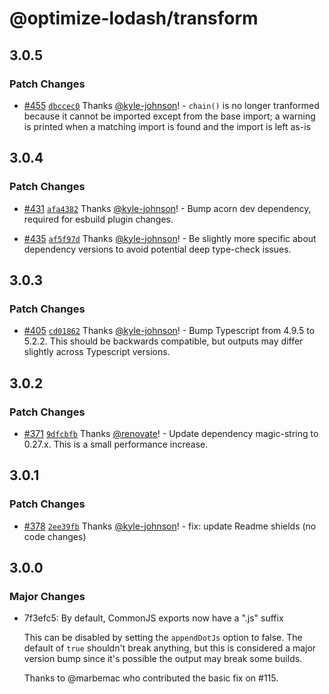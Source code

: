 # @optimize-lodash/transform

## 3.0.5

### Patch Changes

- [#455](https://github.com/kyle-johnson/rollup-plugin-optimize-lodash-imports/pull/455) [`dbccec0`](https://github.com/kyle-johnson/rollup-plugin-optimize-lodash-imports/commit/dbccec0631340c05f28a78afe7b353916f47fd89) Thanks [@kyle-johnson](https://github.com/kyle-johnson)! - `chain()` is no longer tranformed because it cannot be imported except from the base import; a warning is printed when a matching import is found and the import is left as-is

## 3.0.4

### Patch Changes

- [#431](https://github.com/kyle-johnson/rollup-plugin-optimize-lodash-imports/pull/431) [`afa4382`](https://github.com/kyle-johnson/rollup-plugin-optimize-lodash-imports/commit/afa438276f164a2afefbce9993f214e9a4aec8f7) Thanks [@kyle-johnson](https://github.com/kyle-johnson)! - Bump acorn dev dependency, required for esbuild plugin changes.

- [#435](https://github.com/kyle-johnson/rollup-plugin-optimize-lodash-imports/pull/435) [`af5f97d`](https://github.com/kyle-johnson/rollup-plugin-optimize-lodash-imports/commit/af5f97dbba80dec2cbefeee1890504aeac1cb569) Thanks [@kyle-johnson](https://github.com/kyle-johnson)! - Be slightly more specific about dependency versions to avoid potential deep type-check issues.

## 3.0.3

### Patch Changes

- [#405](https://github.com/kyle-johnson/rollup-plugin-optimize-lodash-imports/pull/405) [`cd01862`](https://github.com/kyle-johnson/rollup-plugin-optimize-lodash-imports/commit/cd01862f3a3cffb05a3d7ea49587bb8f29ef723c) Thanks [@kyle-johnson](https://github.com/kyle-johnson)! - Bump Typescript from 4.9.5 to 5.2.2. This should be backwards compatible, but outputs may differ slightly across Typescript versions.

## 3.0.2

### Patch Changes

- [#371](https://github.com/kyle-johnson/rollup-plugin-optimize-lodash-imports/pull/371) [`9dfcbfb`](https://github.com/kyle-johnson/rollup-plugin-optimize-lodash-imports/commit/9dfcbfb6fd642a350520bf6bd9032918a2df6dc6) Thanks [@renovate](https://github.com/apps/renovate)! - Update dependency magic-string to 0.27.x. This is a small performance increase.

## 3.0.1

### Patch Changes

- [#378](https://github.com/kyle-johnson/rollup-plugin-optimize-lodash-imports/pull/378) [`2ee39fb`](https://github.com/kyle-johnson/rollup-plugin-optimize-lodash-imports/commit/2ee39fb73fe818a9cf1648cdc59beba0d899b011) Thanks [@kyle-johnson](https://github.com/kyle-johnson)! - fix: update Readme shields (no code changes)

## 3.0.0

### Major Changes

- 7f3efc5: By default, CommonJS exports now have a ".js" suffix

  This can be disabled by setting the `appendDotJs` option to false. The default of `true` shouldn't break anything, but this is considered a major version bump since it's possible the output may break some builds.

  Thanks to @marbemac who contributed the basic fix on #115.

